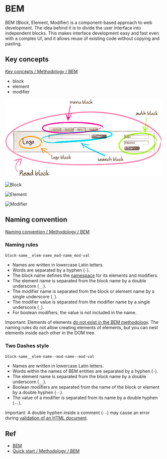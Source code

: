 # BEM

BEM (Block, Element, Modifier) is a component-based approach to web development. The idea behind it is to divide the user interface into independent blocks. This makes interface development easy and fast even with a complex UI, and it allows reuse of existing code without copying and pasting.

## Key concepts

[Key concepts / Methodology / BEM](https://en.bem.info/methodology/key-concepts/)

- block
- element
- modifier

![Nested structure](img/bem-nested-structure.png)

![Block](bem-block.png)

![Element](bem-element.png)

![Modifier](bem-modifier.png)

## Naming convention

[Naming convention / Methodology / BEM](https://en.bem.info/methodology/naming-convention/)

### Naming rules

```
block-name__elem-name_mod-name_mod-val
```

- Names are written in lowercase Latin letters.
- Words are separated by a hyphen (`-`).
- The block name defines the [namespace](https://en.wikipedia.org/wiki/Namespace) for its elements and modifiers.
- The element name is separated from the block name by a double underscore (`__`).
- The modifier name is separated from the block or element name by a single underscore (`_`).
- The modifier value is separated from the modifier name by a single underscore (`_`).
- For boolean modifiers, the value is not included in the name.

Important: Elements of elements [do not exist in the BEM methodology](https://en.bem.info/methodology/faq/#why-not-create-elements-of-elements-block__elem1__elem2). The naming rules do not allow creating elements of elements, but you can nest elements inside each other in the DOM tree.

### Two Dashes style

```
block-name__elem-name--mod-name--mod-val
```

- Names are written in lowercase Latin letters.
- Words within the names of BEM entities are separated by a hyphen (`-`).
- The element name is separated from the block name by a double underscore (`__`).
- Boolean modifiers are separated from the name of the block or element by a double hyphen (`--`).
- The value of a modifier is separated from its name by a double hyphen (`--`).

Important: A double hyphen inside a comment (`--`) may cause an error during [validation of an HTML document](http://www.w3.org/TR/html5/syntax.html#comments).

## Ref

- [BEM](https://en.bem.info/)
- [Quick start / Methodology / BEM](https://en.bem.info/methodology/quick-start/)

